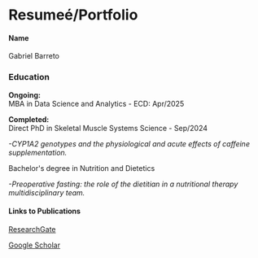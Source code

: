 # Resumeé/Portfolio
#### Name
Gabriel Barreto

### Education
**Ongoing:**       
MBA in Data Science and Analytics - ECD: Apr/2025

**Completed:**     
Direct PhD in Skeletal Muscle Systems Science - Sep/2024

*-CYP1A2 genotypes and the physiological and acute effects of caffeine supplementation.*

Bachelor's degree in Nutrition and Dietetics 

*-Preoperative fasting: the role of the dietitian in a nutritional therapy multidisciplinary team.*

#### Links to Publications
[ResearchGate](https://www.researchgate.net/profile/Gabriel-Henrique-Barreto)

[Google Scholar](https://scholar.google.com/citations?user=do8mcsEAAAAJ&hl=pt-BR&oi=sra)
